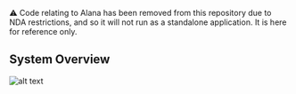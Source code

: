 :warning: Code relating to Alana has been removed from this repository due to NDA restrictions, and so it will not run as a standalone application. It is here for reference only.

## System Overview

![alt text](https://i.imgur.com/XgJ67If.png)
